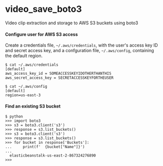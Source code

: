 # video_save_boto3
Video clip extraction and storage to AWS S3 buckets using boto3

#### Configure user for AWS S3 access
Create a credentials file, `~/.aws/credentials`, with the user's access key ID 
and secret access key, and a confguration file, `~/.aws/config`, containing the 
default region.

```
$ cat ~/.aws/credentials
[default]
aws_access_key_id = SOMEACCESSKEYIDOTHERTHANTHIS
aws_secret_access_key = SECRETACCESSKEYFORTHEUSER

$ cat ~/.aws/config 
[default]
region=us-east-3

```

#### Find an existing S3 bucket
```
$ python
>>> import boto3
>>> s3 = boto3.client('s3')
>>> response = s3.list_buckets()
>>> s3 = boto3.client('s3')
>>> response = s3.list_buckets()
>>> for bucket in response['Buckets']:
...     print(f'  {bucket["Name"]}')
... 
  elasticbeanstalk-us-east-2-867324276890
>>>
```
